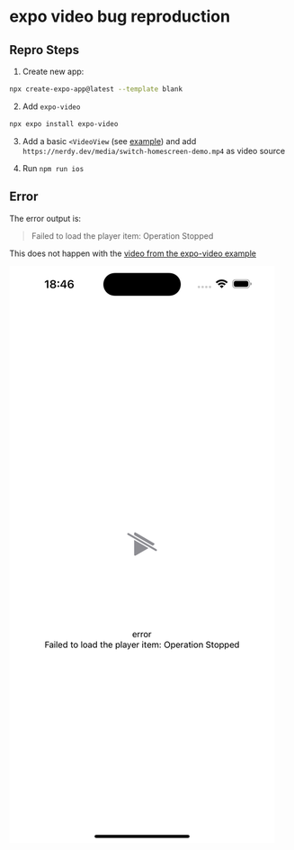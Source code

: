 # expo video bug reproduction

## Repro Steps

1. Create new app:
```zsh
npx create-expo-app@latest --template blank
```

2. Add `expo-video`
```zsh
npx expo install expo-video
```

3. Add a basic `<VideoView` (see [example](https://docs.expo.dev/versions/latest/sdk/video/#usage)) and add `https://nerdy.dev/media/switch-homescreen-demo.mp4` as video source

4. Run `npm run ios`

## Error

The error output is:

> Failed to load the player item: Operation Stopped

This does not happen with the [video from the expo-video example](https://docs.expo.dev/versions/latest/sdk/video/)

![expo-video operation stopped bug screenshot](./expo-video-error-screenshot.png)